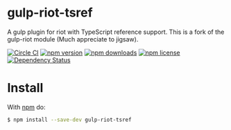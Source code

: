 # gulp-riot-tsref

A gulp plugin for riot with TypeScript reference support.
This is a fork of the gulp-riot module (Much appreciate to jigsaw).

[![Circle CI](https://circleci.com/gh/CODEYA/node-gulp-riot-tsref/tree/master.svg?style=svg)](https://circleci.com/gh/CODEYA/node-gulp-riot-tsref/tree/master)
[![npm version](https://badge.fury.io/js/gulp-riot-tsref.svg)](http://badge.fury.io/js/gulp-riot-tsref)
[![npm downloads](https://img.shields.io/npm/dm/gulp-riot-tsref.svg)](https://img.shields.io/npm/dm/gulp-riot-tsref.svg)
[![npm license](https://img.shields.io/npm/l/gulp-riot-tsref.svg)](https://img.shields.io/npm/l/gulp-riot-tsref.svg)
[![Dependency Status](https://gemnasium.com/CODEYA/node-gulp-riot-tsref.svg)](https://gemnasium.com/CODEYA/node-gulp-riot-tsref)


# Install

With [npm](https://www.npmjs.com/) do:

```bash
$ npm install --save-dev gulp-riot-tsref
```
